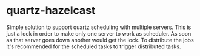 quartz-hazelcast
================

Simple solution to support quartz scheduling with multiple servers. This is just a lock in order to make only one server to work as scheduler. As soon as that server goes down another would get the lock. To distribute the jobs it's recommended for the scheduled tasks to trigger distributed tasks.